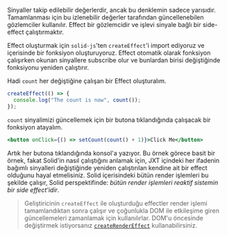 Sinyaller takip edilebilir değerlerdir, ancak bu denklemin sadece yarısıdır. Tamamlanması için bu izlenebilir değerler tarafından güncellenebilen gözlemciler kullanılır. Effect bir gözlemcidir ve işlevi sinyale bağlı bir side-effect çalıştırmaktır.

Effect oluşturmak için `solid-js`'ten `createEffect`'i import ediyoruz ve içerisinde bir fonksiyon oluşturuyoruz. Effect otomatik olarak fonksiyon çalışırken okunan sinyallere subscribe olur ve bunlardan birisi değiştiğinde fonksiyonu yeniden çalıştırır.

Hadi `count` her değiştiğine çalışan bir Effect oluşturalım.

```jsx
createEffect(() => {
  console.log("The count is now", count());
});
```

`count` sinyalimizi güncellemek için bir butona tıklandığında çalışacak bir fonksiyon atayalım.

```jsx
<button onClick={() => setCount(count() + 1)}>Click Me</button>
```

Artık her butona tıklandığında konsol'a yazıyor. Bu örnek görece basit bir örnek, fakat Solid'in nasıl çalıştığını anlamak için, JXT içindeki her ifadenin bağımlı sinyalleri değiştiğinde yeniden çalıştırılan kendine ait bir effect olduğunu hayal etmelisiniz. Solid içerisindeki bütün render işlemleri bu şekilde çalışır, Solid perspektifinde: *bütün render işlemleri reaktif sistemin bir side effect'idir*.

> Geliştiricinin `createEffect` ile oluşturduğu effectler render işlemi tamamlandıktan sonra çalışır ve çoğunlukla DOM ile etkileşime giren güncellemeleri zamanlamak için kullanılırlar. DOM'u öncesinde değiştirmek istiyorsanız [`createRenderEffect`](https://www.solidjs.com/docs/latest/api#createrendereffect) kullanabilirsiniz.